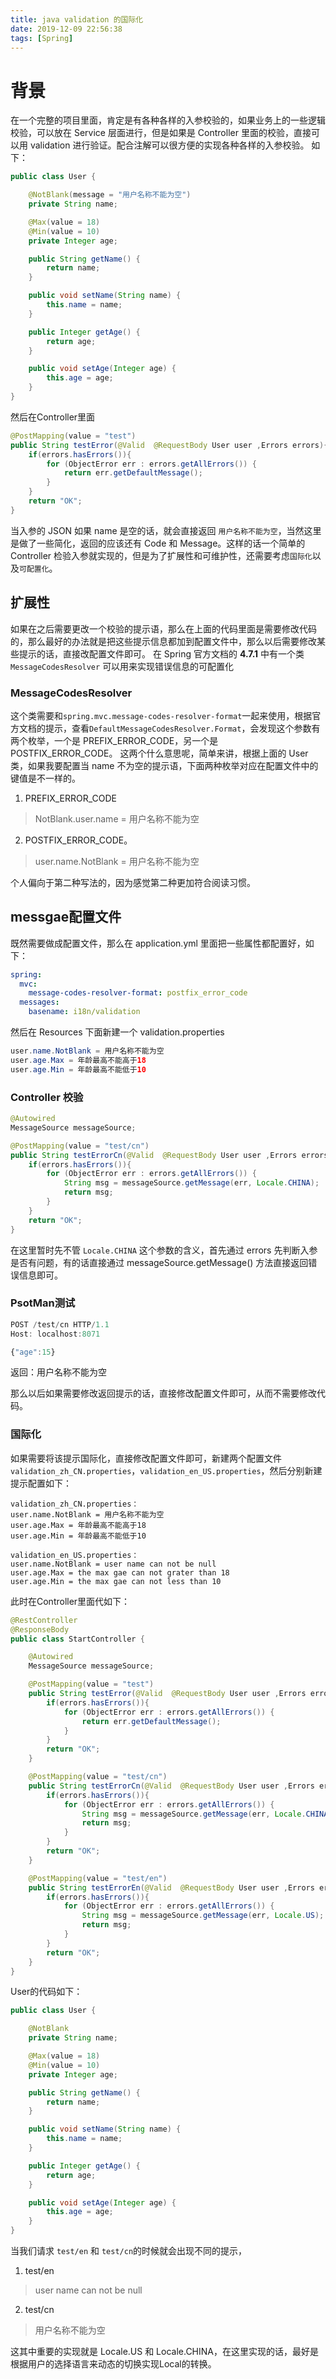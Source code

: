 ```yaml
---
title: java validation 的国际化
date: 2019-12-09 22:56:38
tags: [Spring]
---
```

# 背景

在一个完整的项目里面，肯定是有各种各样的入参校验的，如果业务上的一些逻辑校验，可以放在 Service 层面进行，但是如果是 Controller 里面的校验，直接可以用 validation 进行验证。配合注解可以很方便的实现各种各样的入参校验。
如下：
```java
public class User {

    @NotBlank(message = "用户名称不能为空")
    private String name;

    @Max(value = 18)
    @Min(value = 10)
    private Integer age;

    public String getName() {
        return name;
    }

    public void setName(String name) {
        this.name = name;
    }

    public Integer getAge() {
        return age;
    }

    public void setAge(Integer age) {
        this.age = age;
    }
}

```

然后在Controller里面
```java
@PostMapping(value = "test")
public String testError(@Valid  @RequestBody User user ,Errors errors){
    if(errors.hasErrors()){
        for (ObjectError err : errors.getAllErrors()) {
            return err.getDefaultMessage();
        }
    }
    return "OK";
}
```
当入参的 JSON 如果 name 是空的话，就会直接返回 `用户名称不能为空`，当然这里是做了一些简化，返回的应该还有 Code 和 Message。这样的话一个简单的 Controller 检验入参就实现的，但是为了扩展性和可维护性，还需要考虑`国际化`以及`可配置化`。


## 扩展性
如果在之后需要更改一个校验的提示语，那么在上面的代码里面是需要修改代码的，那么最好的办法就是把这些提示信息都加到配置文件中，那么以后需要修改某些提示的话，直接改配置文件即可。
在 Spring 官方文档的 **4.7.1** 中有一个类 `MessageCodesResolver` 可以用来实现错误信息的可配置化

### MessageCodesResolver
这个类需要和`spring.mvc.message-codes-resolver-format`一起来使用，根据官方文档的提示，查看`DefaultMessageCodesResolver.Format`，会发现这个参数有两个枚举，一个是 PREFIX_ERROR_CODE，另一个是 POSTFIX_ERROR_CODE。
这两个什么意思呢，简单来讲，根据上面的 User 类，如果我要配置当 name 不为空的提示语，下面两种枚举对应在配置文件中的键值是不一样的。
1. PREFIX_ERROR_CODE
> NotBlank.user.name = 用户名称不能为空
2. POSTFIX_ERROR_CODE。
> user.name.NotBlank = 用户名称不能为空

个人偏向于第二种写法的，因为感觉第二种更加符合阅读习惯。


## messgae配置文件
既然需要做成配置文件，那么在 application.yml 里面把一些属性都配置好，如下：
```yml
spring:
  mvc:
    message-codes-resolver-format: postfix_error_code
  messages:
    basename: i18n/validation
```
然后在 Resources 下面新建一个 validation.properties
```java
user.name.NotBlank = 用户名称不能为空
user.age.Max = 年龄最高不能高于18
user.age.Min = 年龄最高不能低于10
```
### Controller 校验
```java
@Autowired
MessageSource messageSource;

@PostMapping(value = "test/cn")
public String testErrorCn(@Valid  @RequestBody User user ,Errors errors){
    if(errors.hasErrors()){
        for (ObjectError err : errors.getAllErrors()) {
            String msg = messageSource.getMessage(err, Locale.CHINA);
            return msg;
        }
    }
    return "OK";
}
```
在这里暂时先不管 `Locale.CHINA` 这个参数的含义，首先通过 errors 先判断入参是否有问题，有的话直接通过 messageSource.getMessage() 方法直接返回错误信息即可。

### PsotMan测试
```js
POST /test/cn HTTP/1.1
Host: localhost:8071

{"age":15}
```
返回：用户名称不能为空

那么以后如果需要修改返回提示的话，直接修改配置文件即可，从而不需要修改代码。


### 国际化
如果需要将该提示国际化，直接修改配置文件即可，新建两个配置文件`validation_zh_CN.properties`，`validation_en_US.properties`，然后分别新建提示配置如下：
```properties
validation_zh_CN.properties：
user.name.NotBlank = 用户名称不能为空
user.age.Max = 年龄最高不能高于18
user.age.Min = 年龄最高不能低于10

validation_en_US.properties：
user.name.NotBlank = user name can not be null
user.age.Max = the max gae can not grater than 18
user.age.Min = the max gae can not less than 10
```
此时在Controller里面代如下：
```java
@RestController
@ResponseBody
public class StartController {

    @Autowired
    MessageSource messageSource;

    @PostMapping(value = "test")
    public String testError(@Valid  @RequestBody User user ,Errors errors){
        if(errors.hasErrors()){
            for (ObjectError err : errors.getAllErrors()) {
                return err.getDefaultMessage();
            }
        }
        return "OK";
    }

    @PostMapping(value = "test/cn")
    public String testErrorCn(@Valid  @RequestBody User user ,Errors errors){
        if(errors.hasErrors()){
            for (ObjectError err : errors.getAllErrors()) {
                String msg = messageSource.getMessage(err, Locale.CHINA);
                return msg;
            }
        }
        return "OK";
    }

    @PostMapping(value = "test/en")
    public String testErrorEn(@Valid  @RequestBody User user ,Errors errors){
        if(errors.hasErrors()){
            for (ObjectError err : errors.getAllErrors()) {
                String msg = messageSource.getMessage(err, Locale.US);
                return msg;
            }
        }
        return "OK";
    }
}

```

User的代码如下：
```java
public class User {

    @NotBlank
    private String name;

    @Max(value = 18)
    @Min(value = 10)
    private Integer age;

    public String getName() {
        return name;
    }

    public void setName(String name) {
        this.name = name;
    }

    public Integer getAge() {
        return age;
    }

    public void setAge(Integer age) {
        this.age = age;
    }
}

```
当我们请求 `test/en` 和 `test/cn`的时候就会出现不同的提示，
1. test/en
> user name can not be null
2. test/cn
> 用户名称不能为空

这其中重要的实现就是 Locale.US 和 Locale.CHINA，在这里实现的话，最好是根据用户的选择语言来动态的切换实现Local的转换。

